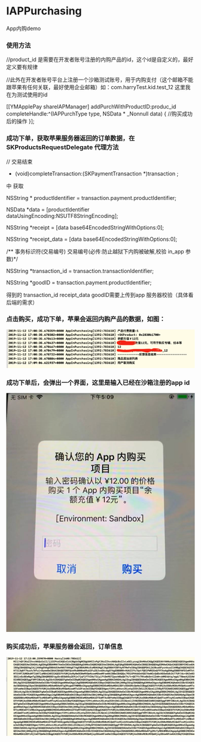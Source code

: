 # IAPPurchasing
App内购demo

### 使用方法

//product_id  是需要在开发者账号注册的内购产品的id，这个id是自定义的，最好定义要有规律

//此外在开发者账号平台上注册一个沙箱测试账号，用于内购支付（这个邮箱不能跟苹果有任何关联，最好使用企业邮箱）如：com.harryTest.kid.test_12 这里我在为测试使用的id

[[YMApplePay shareIAPManager] addPurchWithProductID:produc_id completeHandle:^(IAPPurchType type, NSData * _Nonnull data) {
//购买成功后的操作
}];

### 成功下单，获取苹果服务器返回的订单数据，在SKProductsRequestDelegate 代理方法
// 交易结束

- (void)completeTransaction:(SKPaymentTransaction *)transaction ;

中 获取 

NSString * productIdentifier = transaction.payment.productIdentifier;

NSData *data = [productIdentifier dataUsingEncoding:NSUTF8StringEncoding];

NSString *receipt = [data base64EncodedStringWithOptions:0];

NSString *receipt_data = [data base64EncodedStringWithOptions:0];

/** 事务标识符(交易编号)  交易编号(必传:防止越狱下内购被破解,校验 in_app 参数)*/

NSString *transaction_id = transaction.transactionIdentifier;

NSString *goodID = transaction.payment.productIdentifier;

得到的 transaction_id  receipt_data  goodID需要上传到app 服务器校验（具体看后端的需求）

### 点击购买，成功下单，苹果会返回内购产品的数据，如图：

![image](https://github.com/AndrewLJJ/IAPPurchasing/blob/master/Images/%E6%88%90%E5%8A%9F%E6%B7%BB%E5%8A%A0%E4%BA%A7%E5%93%81.png)

### 成功下单后，会弹出一个界面，这里是输入已经在沙箱注册的app id 
 ![image](https://github.com/AndrewLJJ/IAPPurchasing/blob/master/Images/%E8%BE%93%E5%85%A5appid%E8%B4%A6%E5%8F%B7%E8%B4%AD%E4%B9%B0.png)
 
 ### 购买成功后，苹果服务器会返回，订单信息
 ![image](https://github.com/AndrewLJJ/IAPPurchasing/blob/master/Images/%E4%B8%8B%E5%8D%95%E6%88%90%E5%8A%9F%E8%8B%B9%E6%9E%9C%E8%BF%94%E5%9B%9E%E7%9A%84%E8%AE%A2%E5%8D%95.png)

